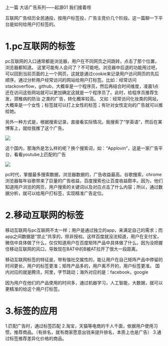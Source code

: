 
上一篇 大话广告系列——起源01 我们接着唠

互联网广告经历全民通投，按用户标签投，广告主竞价几个阶段。这一篇聊一下平台是如何给用户打标签的。

# 1.pc互联网的标签

pc互联网的入口通常都是浏览器，用户在不同网页之间跳转，点击了那个位置，浏览器都知道。
这里可能有人会问了？不可能吧。浏览器中后退的功能用过吧，可以回到当前页面的上一个网页，这就是通过cookie来记录用户访问网页的先后顺序。通过分析用户经常访问的网站给用户打标签。比如：经常访问stackoverflow，github，大概率是一个程序员，然后再结合时间维度，凌晨1点还在访问这些网站就可以更加确定这就是一个程序员了。此时，给程序员推荐生发，颈椎病的防治 之类的广告，转化概率较高。
又如：经常访问化妆类的网站，大概率是一个女性；标签就可以打上女性的标签；有针对女性定向的广告就可以推给她。

另外一种方式是，根据搜索记录，直接看实际情况。我搜索了“学英语”，然后在某博客上，就给我推了这个广告。

![](https://github.com/fableyjg/FableSay/blob/master/pic/%E5%AD%A6%E8%8B%B1%E8%AF%AD.png)

这个国内，那海外是怎么样的呢？换个搜索词，如：“Applovin”，这是一家广告平台，看看youtube上匹配的广告

![](https://github.com/fableyjg/FableSay/blob/master/pic/Youtube_Applovin.png)

pc时代，掌握最多搜索数据，浏览器数据的，广告收益最高。谷歌搜索，chrome浏览器每年谷歌带来了巨量的广告收益，百度搜索也让百度收益颇丰。因为，他们知道用户浏览的网页，用户搜索的关键词以及对应点击了什么内容；所以，通过数据分析，就可以给用户打标签，实现精准广告定位。

# 2.移动互联网的标签

移动互联网与pc互联网不太一样；用户是通过独立的app，来满足自己的需求；而app之间数据是“禁止”共享的，除非授权。这样百度就没法知道，用户在支付宝，微信中具体做了什么，仅仅知道用户在百度矩阵产品中具体做了什么。因为没把握住移动互联网的风口，导致现在BAT中的B被AT拉开了很大一段距离。

移动互联网标签的特征是，带有强社交属性的，能让用户在自己矩阵产品中停留的时间更长，用户的标签更准；矩阵产品多的，用户离不开的，用户标签更准。
国内对应的就是腾讯，阿里，字节跳动；海外对应的是：facebook，google

因为用户在他们的产品使用的时间多，通过机器学习，人工智能，大数据，就可以更精准的给这个用户打标签。

# 3.标签的应用

1.匹配广告时，通过标签匹配
2.淘宝，天猫等电商的千人千面，依据用户使用习惯，推荐商品。（有排名，就有商家愿意出钱来提升排名，本质上也是广告）
3.通过标签推荐差异化价格的商品。
